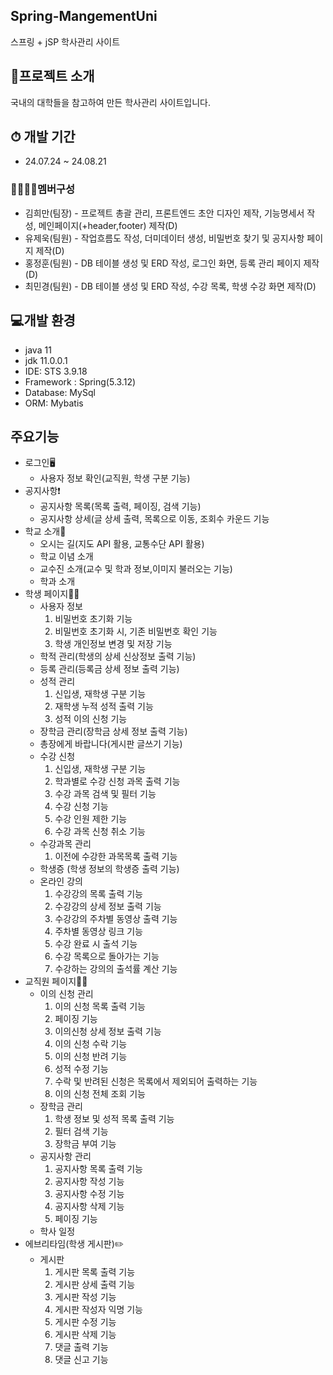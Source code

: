 ## Spring-MangementUni
스프링 + jSP 학사관리 사이트

## 🙌프로젝트 소개

국내의 대학들을 참고하여 만든 학사관리 사이트입니다.
## ⏱ 개발 기간
* 24.07.24 ~ 24.08.21

### 👨‍👨‍👧‍👦멤버구성
* 김희만(팀장) - 프로젝트 총괄 관리, 프론트엔드 초안 디자인 제작, 기능명세서 작성, 메인페이지(+header,footer) 제작(D)
* 유제욱(팀원) - 작업흐름도 작성, 더미데이터 생성, 비밀번호 찾기 및 공지사항 페이지 제작(D)
* 홍정훈(팀원) - DB 테이블 생성 및 ERD 작성, 로그인 화면, 등록 관리 페이지 제작(D)
* 최민경(팀원) - DB 테이블 생성 및 ERD 작성, 수강 목록, 학생 수강 화면 제작(D)

## 💻개발 환경
* java 11
* jdk 11.0.0.1
* IDE: STS 3.9.18
* Framework : Spring(5.3.12)
* Database: MySql
* ORM: Mybatis

## 주요기능
* 로그인🖥️
  - 사용자 정보 확인(교직원, 학생 구분 기능)
* 공지사항❗
  - 공지사항 목록(목록 출력, 페이징, 검색 기능)
  - 공지사항 상세(글 상세 출력, 목록으로 이동, 조회수 카운드 기능
* 학교 소개🏫
  - 오시는 길(지도 API 활용, 교통수단 API 활용)
  - 학교 이념 소개
  - 교수진 소개(교수 및 학과 정보,이미지 불러오는 기능)
  - 학과 소개
* 학생 페이지🧑‍🎓
  - 사용자 정보
    1) 비밀번호 초기화 기능
    2) 비밀번호 초기화 시, 기존 비밀번호 확인 기능
    3) 학생 개인정보 변경 및 저장 기능
  - 학적 관리(학생의 상세 신상정보 출력 기능)
  - 등록 관리(등록금 상세 정보 출력 기능)
  - 성적 관리
    1) 신입생, 재학생 구분 기능
    2) 재학생 누적 성적 출력 기능
    3) 성적 이의 신청 기능
  - 장학금 관리(장학금 상세 정보 출력 기능)
  - 총장에게 바랍니다(게시판 글쓰기 기능)
  - 수강 신청
    1) 신입생, 재학생 구분 기능
    2) 학과별로 수강 신청 과목 출력 기능
    3) 수강 과목 검색 및 필터 기능
    4) 수강 신청 기능
    5) 수강 인원 제한 기능
    6) 수강 과목 신청 취소 기능
  - 수강과목 관리
    1) 이전에 수강한 과목목록 출력 기능
  - 학생증 (학생 정보의 학생증 출력 기능)
  - 온라인 강의
    1) 수강강의 목록 출력 기능
    2) 수강강의 상세 정보 출력 기능
    3) 수강강의 주차별 동영상 출력 기능
    4) 주차별 동영상 링크 기능
    5) 수강 완료 시 출석 기능
    6) 수강 목록으로 돌아가는 기능
    7) 수강하는 강의의 출석률 계산 기능
* 교직원 페이지🧑‍🏭
  - 이의 신청 관리
    1) 이의 신청 목록 출력 기능
    2) 페이징 기능
    3) 이의신청 상세 정보 출력 기능
    4) 이의 신청 수락 기능
    5) 이의 신청 반려 기능
    6) 성적 수정 기능
    7) 수락 및 반려된 신청은 목록에서 제외되어 출력하는 기능
    8) 이의 신청 전체 조회 기능
  - 장학금 관리
    1) 학생 정보 및 성적 목록 출력 기능
    2) 필터 검색 기능
    3) 장학금 부여 기능
  - 공지사항 관리
    1) 공지사항 목록 출력 기능
    2) 공지사항 작성 기능
    3) 공지사항 수정 기능
    4) 공지사항 삭제 기능
    5) 페이징 기능
  - 학사 일정
* 에브리타임(학생 게시판)✏️
  - 게시판
    1) 게시판 목록 출력 기능
    2) 게시판 상세 출력 기능
    3) 게시판 작성 기능
    4) 게시판 작성자 익명 기능
    5) 게시판 수정 기능
    6) 게시판 삭제 기능
    7) 댓글 출력 기능
    8) 댓글 신고 기능

